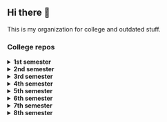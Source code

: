 ## Hi there 👋

This is my organization for college and outdated stuff.

### College repos

<details>
  <summary><b>1st semester</b></summary>
</details>
<details>
  <summary><b>2nd semester</b></summary>
</details>
<details>
  <summary><b>3rd semester</b></summary>
</details>
<details>
  <summary><b>4th semester</b></summary>
</details>
<details>
  <summary><b>5th semester</b></summary>
</details>
<details>
  <summary><b>6th semester</b></summary>
</details>
<details>
  <summary><b>7th semester</b></summary>
  - [G0005 - Advanced Algorithms](https://github.com/henrilhos-archives/G0005-Advanced-Algorithms)
  - [G0014 - Machine Learning](https://github.com/henrilhos-archives/G0014-Machine-Learning)
</details>
<details>
  <summary><b>8th semester</b></summary>
</details>
